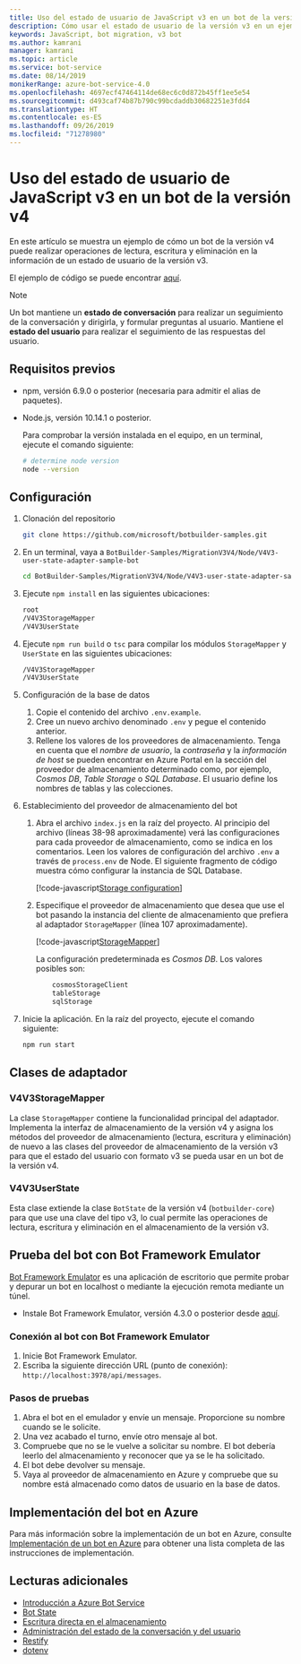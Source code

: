 ```yaml
---
title: Uso del estado de usuario de JavaScript v3 en un bot de la versión v4 | Microsoft Docs
description: Cómo usar el estado de usuario de la versión v3 en un ejemplo de un bot de la versión v4
keywords: JavaScript, bot migration, v3 bot
ms.author: kamrani
manager: kamrani
ms.topic: article
ms.service: bot-service
ms.date: 08/14/2019
monikerRange: azure-bot-service-4.0
ms.openlocfilehash: 4697ecf47464114de68ec6c0d872b45ff1ee5e54
ms.sourcegitcommit: d493caf74b87b790c99bcdaddb30682251e3fdd4
ms.translationtype: HT
ms.contentlocale: es-ES
ms.lasthandoff: 09/26/2019
ms.locfileid: "71278980"
---
```

<!-- This article is on hold -->

# <a name="using-javascript-v3-user-state-in-a-v4-bot"></a>Uso del estado de usuario de JavaScript v3 en un bot de la versión v4

En este artículo se muestra un ejemplo de cómo un bot de la versión v4 puede realizar operaciones de lectura, escritura y eliminación en la información de un estado de usuario de la versión v3.

El ejemplo de código se puede encontrar [aquí](https://github.com/microsoft/BotBuilder-Samples/tree/master/MigrationV3V4/Node/V4V3-user-state-adapter-sample-bot).

> [!NOTE]
> Un bot mantiene un **estado de conversación** para realizar un seguimiento de la conversación y dirigirla, y formular preguntas al usuario. Mantiene el **estado del usuario** para realizar el seguimiento de las respuestas del usuario.

## <a name="prerequisites"></a>Requisitos previos

- npm, versión 6.9.0 o posterior (necesaria para admitir el alias de paquetes).

- Node.js, versión 10.14.1 o posterior.

    Para comprobar la versión instalada en el equipo, en un terminal, ejecute el comando siguiente:

    ```bash
    # determine node version
    node --version
    ```

## <a name="setup"></a>Configuración

1. Clonación del repositorio

    ```bash
    git clone https://github.com/microsoft/botbuilder-samples.git
    ```

1. En un terminal, vaya a `BotBuilder-Samples/MigrationV3V4/Node/V4V3-user-state-adapter-sample-bot`

    ```bash
    cd BotBuilder-Samples/MigrationV3V4/Node/V4V3-user-state-adapter-sample-bot
    ```

1. Ejecute `npm install` en las siguientes ubicaciones:

    ```bash
    root
    /V4V3StorageMapper
    /V4V3UserState
    ```

1. Ejecute ``npm run build`` o ``tsc`` para compilar los módulos `StorageMapper` y `UserState` en las siguientes ubicaciones:

    ```bash
    /V4V3StorageMapper
    /V4V3UserState
    ```

1. Configuración de la base de datos

    1. Copie el contenido del archivo `.env.example`.
    1. Cree un nuevo archivo denominado `.env` y pegue el contenido anterior. 
    1. Rellene los valores de los proveedores de almacenamiento.
        Tenga en cuenta que el *nombre de usuario*, la *contraseña* y la *información de host* se pueden encontrar en Azure Portal en la sección del proveedor de almacenamiento determinado como, por ejemplo, *Cosmos DB*, *Table Storage* o *SQL Database*. El usuario define los nombres de tablas y las colecciones.
  
1. Establecimiento del proveedor de almacenamiento del bot

    1. Abra el archivo `index.js` en la raíz del proyecto. Al principio del archivo (líneas 38-98 aproximadamente) verá las configuraciones para cada proveedor de almacenamiento, como se indica en los comentarios. Leen los valores de configuración del archivo `.env` a través de `process.env` de Node. El siguiente fragmento de código muestra cómo configurar la instancia de SQL Database.

        [!code-javascript[Storage configuration](~/../botbuilder-samples/MigrationV3V4/Node/V4V3-user-state-adapter-sample-bot/index.js?range=77-92)]

    1. Especifique el proveedor de almacenamiento que desea que use el bot pasando la instancia del cliente de almacenamiento que prefiera al adaptador `StorageMapper` (línea 107 aproximadamente).  

        [!code-javascript[StorageMapper](~/../botbuilder-samples/MigrationV3V4/Node/V4V3-user-state-adapter-sample-bot/index.js?range=105-107)]

        La configuración predeterminada es *Cosmos DB*. Los valores posibles son:

        ```bash
            cosmosStorageClient
            tableStorage
            sqlStorage
        ```

1. Inicie la aplicación. En la raíz del proyecto, ejecute el comando siguiente:

    ```bash
    npm run start
    ```

## <a name="adapter-classes"></a>Clases de adaptador

### <a name="v4v3storagemapper"></a>V4V3StorageMapper

La clase `StorageMapper` contiene la funcionalidad principal del adaptador. Implementa la interfaz de almacenamiento de la versión v4 y asigna los métodos del proveedor de almacenamiento (lectura, escritura y eliminación) de nuevo a las clases del proveedor de almacenamiento de la versión v3 para que el estado del usuario con formato v3 se pueda usar en un bot de la versión v4.

### <a name="v4v3userstate"></a>V4V3UserState

Esta clase extiende la clase `BotState` de la versión v4 (`botbuilder-core`) para que use una clave del tipo v3, lo cual permite las operaciones de lectura, escritura y eliminación en el almacenamiento de la versión v3.

## <a name="testing-the-bot-using-bot-framework-emulator"></a>Prueba del bot con Bot Framework Emulator

[Bot Framework Emulator][5] es una aplicación de escritorio que permite probar y depurar un bot en localhost o mediante la ejecución remota mediante un túnel.

- Instale Bot Framework Emulator, versión 4.3.0 o posterior desde [aquí][6].

### <a name="connect-to-the-bot-using-bot-framework-emulator"></a>Conexión al bot con Bot Framework Emulator

1. Inicie Bot Framework Emulator.
1. Escriba la siguiente dirección URL (punto de conexión): `http://localhost:3978/api/messages`.

### <a name="testing-steps"></a>Pasos de pruebas

1. Abra el bot en el emulador y envíe un mensaje. Proporcione su nombre cuando se le solicite.
1. Una vez acabado el turno, envíe otro mensaje al bot.
1. Compruebe que no se le vuelve a solicitar su nombre. El bot debería leerlo del almacenamiento y reconocer que ya se le ha solicitado.
1. El bot debe devolver su mensaje.
1. Vaya al proveedor de almacenamiento en Azure y compruebe que su nombre está almacenado como datos de usuario en la base de datos.

## <a name="deploy-the-bot-to-azure"></a>Implementación del bot en Azure

Para más información sobre la implementación de un bot en Azure, consulte [Implementación de un bot en Azure][40] para obtener una lista completa de las instrucciones de implementación.

## <a name="further-reading"></a>Lecturas adicionales

- [Introducción a Azure Bot Service][21]
- [Bot State][7]
- [Escritura directa en el almacenamiento][8]
- [Administración del estado de la conversación y del usuario][9]
- [Restify][30]
- [dotenv][31]

[3]: https://aka.ms/botframework-emulator
[5]: https://github.com/microsoft/botframework-emulator
[6]: https://github.com/Microsoft/BotFramework-Emulator/releases
[7]: https://docs.microsoft.com/azure/bot-service/bot-builder-storage-concept
[8]: https://docs.microsoft.com/azure/bot-service/bot-builder-howto-v4-storage?tabs=javascript
[9]: https://docs.microsoft.com/azure/bot-service/bot-builder-howto-v4-state?tabs=javascript
[21]: https://docs.microsoft.com/azure/bot-service/bot-service-overview-introduction?view=azure-bot-service-4.0
[30]: https://www.npmjs.com/package/restify
[31]: https://www.npmjs.com/package/dotenv
[40]: https://aka.ms/azuredeployment
